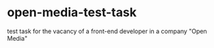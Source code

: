 # open-media-test-task
test task for the vacancy of a front-end developer in a company "Open Media"
